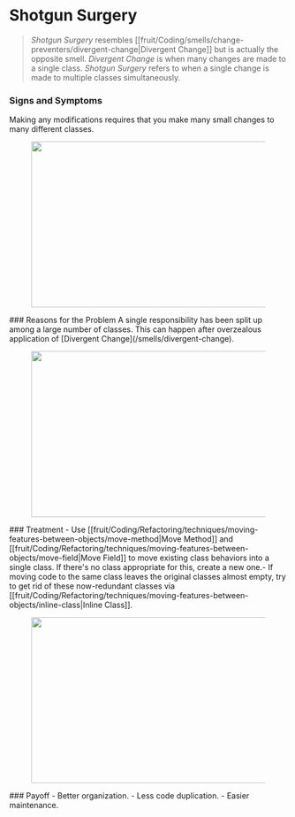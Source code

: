 # Shotgun Surgery
> *Shotgun Surgery* resembles [[fruit/Coding/smells/change-preventers/divergent-change|Divergent Change]] but is actually the opposite smell. *Divergent Change* is when many changes are made to a single class. *Shotgun Surgery* refers to when a single change is made to multiple classes simultaneously.

### Signs and Symptoms
Making any modifications requires that you make many small changes to many different classes.<figure class="image">
<img
src="https://refactoring.guru/images/refactoring/content/smells/shotgun-surgery-01.png?id=9cc1117a6d787364788e152a3adb6a53"
srcset="https://refactoring.guru/images/refactoring/content/smells/shotgun-surgery-01-2x.png?id=01431b43fcaee83fade53530a3dd91ab 2x"
width="500" height="300" />
</figure>
### Reasons for the Problem
A single responsibility has been split up among a large number of classes. This can happen after overzealous application of [Divergent Change](/smells/divergent-change).<figure class="image">
<img
src="https://refactoring.guru/images/refactoring/content/smells/shotgun-surgery-02.png?id=48f8a4a0f17d112e02ae73bacaed43fa"
srcset="https://refactoring.guru/images/refactoring/content/smells/shotgun-surgery-02-2x.png?id=a35426ca3f6e64857e66b2fdeb395870 2x"
loading="lazy" width="500" height="300" />
</figure>
### Treatment
- Use [[fruit/Coding/Refactoring/techniques/moving-features-between-objects/move-method|Move Method]] and [[fruit/Coding/Refactoring/techniques/moving-features-between-objects/move-field|Move Field]] to move existing class behaviors into a single class. If there's no class appropriate for this, create a new one.- If moving code to the same class leaves the original classes almost empty, try to get rid of these now-redundant classes via [[fruit/Coding/Refactoring/techniques/moving-features-between-objects/inline-class|Inline Class]].

<figure class="image">
<img
src="https://refactoring.guru/images/refactoring/content/smells/shotgun-surgery-03.png?id=cf013f14eb5cde98bd48595a1c9836a9"
srcset="https://refactoring.guru/images/refactoring/content/smells/shotgun-surgery-03-2x.png?id=259b00413f0f8be143ead703c74b7e38 2x"
loading="lazy" width="500" height="300" />
</figure>
### Payoff
- Better organization.
- Less code duplication.
- Easier maintenance.
